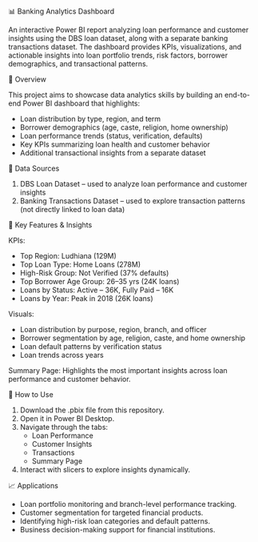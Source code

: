📊 Banking Analytics Dashboard

An interactive Power BI report analyzing loan performance and customer insights using the DBS loan dataset, along with a separate banking transactions dataset. The dashboard provides KPIs, visualizations, and actionable insights into loan portfolio trends, risk factors, borrower demographics, and transactional patterns.

🔎 Overview

This project aims to showcase data analytics skills by building an end-to-end Power BI dashboard that highlights:

- Loan distribution by type, region, and term
- Borrower demographics (age, caste, religion, home ownership)
- Loan performance trends (status, verification, defaults)
- Key KPIs summarizing loan health and customer behavior
- Additional transactional insights from a separate dataset
 
📂 Data Sources
 1. DBS Loan Dataset – used to analyze loan performance and customer insights
 2. Banking Transactions Dataset – used to explore transaction patterns (not directly linked to loan data)
    
📌 Key Features & Insights

KPIs:

- Top Region: Ludhiana (129M)
- Top Loan Type: Home Loans (278M)
- High-Risk Group: Not Verified (37% defaults)
- Top Borrower Age Group: 26–35 yrs (24K loans)
- Loans by Status: Active – 36K, Fully Paid – 16K
- Loans by Year: Peak in 2018 (26K loans)
 
Visuals:

- Loan distribution by purpose, region, branch, and officer
- Borrower segmentation by age, religion, caste, and home ownership
- Loan default patterns by verification status
- Loan trends across years
 
Summary Page: Highlights the most important insights across loan performance and customer behavior.

🚀 How to Use
 1. Download the .pbix file from this repository.
 2. Open it in Power BI Desktop.
 3. Navigate through the tabs:
    - Loan Performance
    - Customer Insights
    - Transactions
    - Summary Page
4. Interact with slicers to explore insights dynamically.

📈 Applications

- Loan portfolio monitoring and branch-level performance tracking.
- Customer segmentation for targeted financial products.
- Identifying high-risk loan categories and default patterns.
- Business decision-making support for financial institutions.

